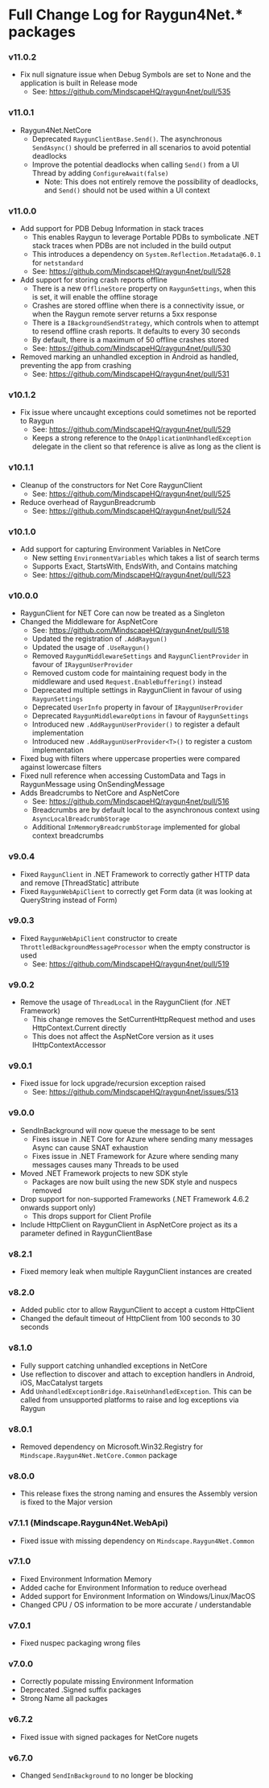 # Full Change Log for Raygun4Net.* packages

### v11.0.2
- Fix null signature issue when Debug Symbols are set to None and the application is built in Release mode
  - See: https://github.com/MindscapeHQ/raygun4net/pull/535 

### v11.0.1
- Raygun4Net.NetCore
  - Deprecated `RaygunClientBase.Send()`. The asynchronous `SendAsync()` should be preferred in all scenarios to avoid potential deadlocks
  - Improve the potential deadlocks when calling `Send()` from a UI Thread by adding `ConfigureAwait(false)`
    - Note: This does not entirely remove the possibility of deadlocks, and `Send()` should not be used within a UI context

### v11.0.0
- Add support for PDB Debug Information in stack traces
  - This enables Raygun to leverage Portable PDBs to symbolicate .NET stack traces when PDBs are not included in the build output
  - This introduces a dependency on `System.Reflection.Metadata@6.0.1` for `netstandard`
  - See: https://github.com/MindscapeHQ/raygun4net/pull/528
- Add support for storing crash reports offline
  - There is a new `OfflineStore` property on `RaygunSettings`, when this is set, it will enable the offline storage
  - Crashes are stored offline when there is a connectivity issue, or when the Raygun remote server returns a 5xx response
  - There is a `IBackgroundSendStrategy`, which controls when to attempt to resend offline crash reports. It defaults to every 30 seconds
  - By default, there is a maximum of 50 offline crashes stored
  - See: https://github.com/MindscapeHQ/raygun4net/pull/530
- Removed marking an unhandled exception in Android as handled, preventing the app from crashing
  - See: https://github.com/MindscapeHQ/raygun4net/pull/531

### v10.1.2
- Fix issue where uncaught exceptions could sometimes not be reported to Raygun
  - See: https://github.com/MindscapeHQ/raygun4net/pull/529
  - Keeps a strong reference to the `OnApplicationUnhandledException` delegate in the client so that reference is alive as long as the client is

### v10.1.1
- Cleanup of the constructors for Net Core RaygunClient
  - See: https://github.com/MindscapeHQ/raygun4net/pull/525
- Reduce overhead of RaygunBreadcrumb
  - See: https://github.com/MindscapeHQ/raygun4net/pull/524 

### v10.1.0
- Add support for capturing Environment Variables in NetCore
  - New setting `EnvironmentVariables` which takes a list of search terms
  - Supports Exact, StartsWith, EndsWith, and Contains matching
  - See: https://github.com/MindscapeHQ/raygun4net/pull/523

### v10.0.0
- RaygunClient for NET Core can now be treated as a Singleton
- Changed the Middleware for AspNetCore
  - See: https://github.com/MindscapeHQ/raygun4net/pull/518 
  - Updated the registration of `.AddRaygun()`
  - Updated the usage of `.UseRaygun()`
  - Removed `RaygunMiddlewareSettings` and `RaygunClientProvider` in favour of `IRaygunUserProvider`
  - Removed custom code for maintaining request body in the middleware and used `Request.EnableBuffering()` instead
  - Deprecated multiple settings in RaygunClient in favour of using `RaygunSettings`
  - Deprecated `UserInfo` property in favour of `IRaygunUserProvider`
  - Deprecated `RaygunMiddlewareOptions` in favour of `RaygunSettings`
  - Introduced new `.AddRaygunUserProvider()` to register a default implementation
  - Introduced new `.AddRaygunUserProvider<T>()` to register a custom implementation
- Fixed bug with filters where uppercase properties were compared against lowercase filters
- Fixed null reference when accessing CustomData and Tags in RaygunMessage using OnSendingMessage
- Adds Breadcrumbs to NetCore and AspNetCore
  - See: https://github.com/MindscapeHQ/raygun4net/pull/516
  - Breadcrumbs are by default local to the asynchronous context using `AsyncLocalBreadcrumbStorage`
  - Additional `InMemmoryBreadcrumbStorage` implemented for global context breadcrumbs

### v9.0.4
- Fixed `RaygunClient` in .NET Framework to correctly gather HTTP data and remove [ThreadStatic] attribute
- Fixed `RaygunWebApiClient` to correctly get Form data (it was looking at QueryString instead of Form)

### v9.0.3
- Fixed `RaygunWebApiClient` constructor to create `ThrottledBackgroundMessageProcessor` when the empty constructor is used
  - See: https://github.com/MindscapeHQ/raygun4net/pull/519 

### v9.0.2
- Remove the usage of `ThreadLocal` in the RaygunClient (for .NET Framework)
  - This change removes the SetCurrentHttpRequest method and uses HttpContext.Current directly
  - This does not affect the AspNetCore version as it uses IHttpContextAccessor

### v9.0.1
- Fixed issue for lock upgrade/recursion exception raised
  - See: https://github.com/MindscapeHQ/raygun4net/issues/513

### v9.0.0
- SendInBackground will now queue the message to be sent
  - Fixes issue in .NET Core for Azure where sending many messages Async can cause SNAT exhaustion
  - Fixes issue in .NET Framework for Azure where sending many messages causes many Threads to be used
- Moved .NET Framework projects to new SDK style
  - Packages are now built using the new SDK style and nuspecs removed
- Drop support for non-supported Frameworks (.NET Framework 4.6.2 onwards support only)
  - This drops support for Client Profile
- Include HttpClient on RaygunClient in AspNetCore project as its a parameter defined in RaygunClientBase

### v8.2.1
- Fixed memory leak when multiple RaygunClient instances are created

### v8.2.0
- Added public ctor to allow RaygunClient to accept a custom HttpClient
- Changed the default timeout of HttpClient from 100 seconds to 30 seconds

### v8.1.0
- Fully support catching unhandled exceptions in NetCore
- Use reflection to discover and attach to exception handlers in Android, iOS, MacCatalyst targets
- Add `UnhandledExceptionBridge.RaiseUnhandledException`. This can be called from unsupported platforms to raise and log exceptions via Raygun

### v8.0.1
- Removed dependency on Microsoft.Win32.Registry for `Mindscape.Raygun4Net.NetCore.Common` package

### v8.0.0
- This release fixes the strong naming and ensures the Assembly version is fixed to the Major version

### v7.1.1 (Mindscape.Raygun4Net.WebApi)
- Fixed issue with missing dependency on `Mindscape.Raygun4Net.Common`

### v7.1.0
- Fixed Environment Information Memory
- Added cache for Environment Information to reduce overhead
- Added support for Environment Information on Windows/Linux/MacOS
- Changed CPU / OS information to be more accurate / understandable

### v7.0.1
- Fixed nuspec packaging wrong files

### v7.0.0
- Correctly populate missing Environment Information
- Deprecated .Signed suffix packages
- Strong Name all packages

### v6.7.2
- Fixed issue with signed packages for NetCore nugets

### v6.7.0
- Changed `SendInBackground` to no longer be blocking
